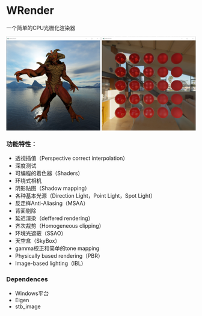 # WRender
一个简单的CPU光栅化渲染器

<img src="image/dbl.jpg" width = "250" height = "250" align=center />
<img src="image/pbr.jpg" width = "250" height = "250" align=center />

 
### 功能特性：
- 透视插值（Perspective correct interpolation）
- 深度测试
- 可编程的着色器（Shaders）
- 环绕式相机
- 阴影贴图（Shadow mapping）
- 各种基本光源（Direction Light，Point Light，Spot Light）
- 反走样Anti-Aliasing（MSAA）
- 背面剔除
- 延迟渲染（deffered rendering）
- 齐次裁剪（Homogeneous clipping）
- 环境光遮蔽（SSAO）
- 天空盒（SkyBox）
- gamma校正和简单的tone mapping
- Physically based rendering（PBR）
- Image-based lighting（IBL）

### Dependences
- Windows平台
- Eigen
- stb_image
